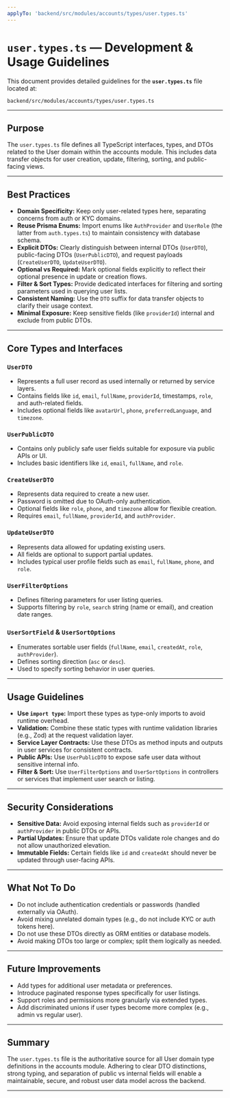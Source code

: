 ```yaml
---
applyTo: 'backend/src/modules/accounts/types/user.types.ts'
---
```


# `user.types.ts` — Development & Usage Guidelines

This document provides detailed guidelines for the **`user.types.ts`** file located at:

```
backend/src/modules/accounts/types/user.types.ts
```

---

## Purpose

The `user.types.ts` file defines all TypeScript interfaces, types, and DTOs related to the User domain within the accounts module. This includes data transfer objects for user creation, update, filtering, sorting, and public-facing views.

---

## Best Practices

* **Domain Specificity:** Keep only user-related types here, separating concerns from auth or KYC domains.
* **Reuse Prisma Enums:** Import enums like `AuthProvider` and `UserRole` (the latter from `auth.types.ts`) to maintain consistency with database schema.
* **Explicit DTOs:** Clearly distinguish between internal DTOs (`UserDTO`), public-facing DTOs (`UserPublicDTO`), and request payloads (`CreateUserDTO`, `UpdateUserDTO`).
* **Optional vs Required:** Mark optional fields explicitly to reflect their optional presence in update or creation flows.
* **Filter & Sort Types:** Provide dedicated interfaces for filtering and sorting parameters used in querying user lists.
* **Consistent Naming:** Use the `DTO` suffix for data transfer objects to clarify their usage context.
* **Minimal Exposure:** Keep sensitive fields (like `providerId`) internal and exclude from public DTOs.

---

## Core Types and Interfaces

### `UserDTO`

* Represents a full user record as used internally or returned by service layers.
* Contains fields like `id`, `email`, `fullName`, `providerId`, timestamps, `role`, and auth-related fields.
* Includes optional fields like `avatarUrl`, `phone`, `preferredLanguage`, and `timezone`.

### `UserPublicDTO`

* Contains only publicly safe user fields suitable for exposure via public APIs or UI.
* Includes basic identifiers like `id`, `email`, `fullName`, and `role`.

### `CreateUserDTO`

* Represents data required to create a new user.
* Password is omitted due to OAuth-only authentication.
* Optional fields like `role`, `phone`, and `timezone` allow for flexible creation.
* Requires `email`, `fullName`, `providerId`, and `authProvider`.

### `UpdateUserDTO`

* Represents data allowed for updating existing users.
* All fields are optional to support partial updates.
* Includes typical user profile fields such as `email`, `fullName`, `phone`, and `role`.

### `UserFilterOptions`

* Defines filtering parameters for user listing queries.
* Supports filtering by `role`, `search` string (name or email), and creation date ranges.

### `UserSortField` & `UserSortOptions`

* Enumerates sortable user fields (`fullName`, `email`, `createdAt`, `role`, `authProvider`).
* Defines sorting direction (`asc` or `desc`).
* Used to specify sorting behavior in user queries.

---

## Usage Guidelines

* **Use `import type`:** Import these types as type-only imports to avoid runtime overhead.
* **Validation:** Combine these static types with runtime validation libraries (e.g., Zod) at the request validation layer.
* **Service Layer Contracts:** Use these DTOs as method inputs and outputs in user services for consistent contracts.
* **Public APIs:** Use `UserPublicDTO` to expose safe user data without sensitive internal info.
* **Filter & Sort:** Use `UserFilterOptions` and `UserSortOptions` in controllers or services that implement user search or listing.

---

## Security Considerations

* **Sensitive Data:** Avoid exposing internal fields such as `providerId` or `authProvider` in public DTOs or APIs.
* **Partial Updates:** Ensure that update DTOs validate role changes and do not allow unauthorized elevation.
* **Immutable Fields:** Certain fields like `id` and `createdAt` should never be updated through user-facing APIs.

---

## What Not To Do

* Do not include authentication credentials or passwords (handled externally via OAuth).
* Avoid mixing unrelated domain types (e.g., do not include KYC or auth tokens here).
* Do not use these DTOs directly as ORM entities or database models.
* Avoid making DTOs too large or complex; split them logically as needed.

---

## Future Improvements

* Add types for additional user metadata or preferences.
* Introduce paginated response types specifically for user listings.
* Support roles and permissions more granularly via extended types.
* Add discriminated unions if user types become more complex (e.g., admin vs regular user).

---

## Summary

The `user.types.ts` file is the authoritative source for all User domain type definitions in the accounts module. Adhering to clear DTO distinctions, strong typing, and separation of public vs internal fields will enable a maintainable, secure, and robust user data model across the backend.

---